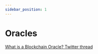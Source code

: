 ```yaml
---
sidebar_position: 1
---
```


# Oracles

[What is a Blockchain Oracle? Twitter thread](https://twitter.com/FrancescoCiull4/status/1481895919121534979)
